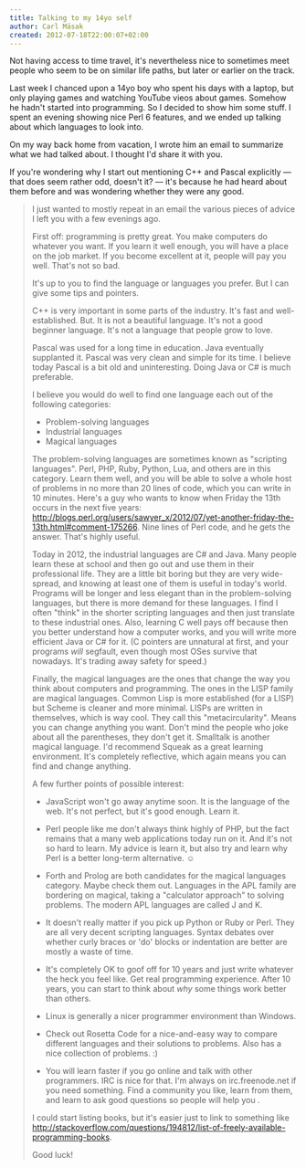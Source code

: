 ```yaml
---
title: Talking to my 14yo self
author: Carl Mäsak
created: 2012-07-18T22:00:07+02:00
---
```

Not having access to time travel, it's nevertheless nice to sometimes meet
people who seem to be on similar life paths, but later or earlier on the track.

Last week I chanced upon a 14yo boy who spent his days with a laptop, but
only playing games and watching YouTube vieos about games. Somehow he hadn't
started into programming. So I decided to show him some stuff. I spent an
evening showing nice Perl 6 features, and we ended up talking about which
languages to look into.

On my way back home from vacation, I wrote him an email to summarize what we
had talked about. I thought I'd share it with you.

If you're wondering why I start out mentioning C++ and Pascal explicitly
&mdash; that does seem rather odd, doesn't it? &mdash; it's because he had
heard about them before and was wondering whether they were any good.

> I just wanted to mostly repeat in an email the various pieces of
> advice I left you with a few evenings ago.
> 
> First off: programming is pretty great. You make computers do whatever
> you want. If you learn it well enough, you will have a place on the
> job market. If you become excellent at it, people will pay you well.
> That's not so bad.
> 
> It's up to you to find the language or languages you prefer. But I can
> give some tips and pointers.
> 
> C++ is very important in some parts of the industry. It's fast and
> well-established. But. It is not a beautiful language. It's not a good
> beginner language. It's not a language that people grow to love.
> 
> Pascal was used for a long time in education. Java eventually
> supplanted it. Pascal was very clean and simple for its time. I
> believe today Pascal is a bit old and uninteresting. Doing Java or C#
> is much preferable.
> 
> I believe you would do well to find one language each out of the
> following categories:
> 
> * Problem-solving languages
> * Industrial languages
> * Magical languages
> 
> The problem-solving languages are sometimes known as "scripting
> languages". Perl, PHP, Ruby, Python, Lua, and others are in this
> category. Learn them well, and you will be able to solve a whole host
> of problems in no more than 20 lines of code, which you can write in
> 10 minutes. Here's a guy who wants to know when Friday the 13th occurs
> in the next five years:
> <http://blogs.perl.org/users/sawyer_x/2012/07/yet-another-friday-the-13th.html#comment-175266>.
> Nine lines of Perl code, and he gets the answer. That's highly useful.
> 
> Today in 2012, the industrial languages are C# and Java. Many people
> learn these at school and then go out and use them in their
> professional life. They are a little bit boring but they are very
> wide-spread, and knowing at least one of them is useful in today's
> world. Programs will be longer and less elegant than in the
> problem-solving languages, but there is more demand for these
> languages. I find I often "think" in the shorter scripting languages
> and then just translate to these industrial ones. Also, learning C
> well pays off because then you better understand how a computer works,
> and you will write more efficient Java or C# for it. (C pointers are
> unnatural at first, and your programs *will* segfault, even though
> most OSes survive that nowadays. It's trading away safety for
> speed.)
> 
> Finally, the magical languages are the ones that change the way you
> think about computers and programming. The ones in the LISP family are
> magical languages. Common Lisp is more established (for a LISP) but
> Scheme is cleaner and more minimal. LISPs are written in themselves,
> which is way cool. They call this "metacircularity". Means you can
> change anything you want. Don't mind the people who joke about all the
> parentheses, they don't get it. Smalltalk is another magical language.
> I'd recommend Squeak as a great learning environment. It's completely
> reflective, which again means you can find and change anything.
> 
> A few further points of possible interest:
> 
> * JavaScript won't go away anytime soon. It is the language of the
> web. It's not perfect, but it's good enough. Learn it.
> 
> * Perl people like me don't always think highly of PHP, but the fact
> remains that a many web applications today run on it. And it's not so
> hard to learn. My advice is learn it, but also try and learn why Perl
> is a better long-term alternative. ☺
> 
> * Forth and Prolog are both candidates for the magical languages
> category. Maybe check them out. Languages in the APL family are
> bordering on magical, taking a "calculator approach" to solving
> problems. The modern APL languages are called J and K.
> 
> * It doesn't really matter if you pick up Python or Ruby or Perl. They
> are all very decent scripting languages. Syntax debates over whether
> curly braces or 'do' blocks or indentation are better are mostly a
> waste of time.
> 
> * It's completely OK to goof off for 10 years and just write whatever
> the heck you feel like. Get real programming experience. After 10
> years, you can start to think about *why* some things work better than
> others.
> 
> * Linux is generally a nicer programmer environment than Windows.
> 
> * Check out Rosetta Code for a nice-and-easy way to compare different
> languages and their solutions to problems. Also has a nice collection
> of problems. :)
> 
> * You will learn faster if you go online and talk with other
> programmers. IRC is nice for that. I'm always on irc.freenode.net if
> you need something. Find a community you like, learn from them, and
> learn to ask good questions so people will help you .
> 
> I could start listing books, but it's easier just to link to something
> like <http://stackoverflow.com/questions/194812/list-of-freely-available-programming-books>.
> 
> Good luck!
